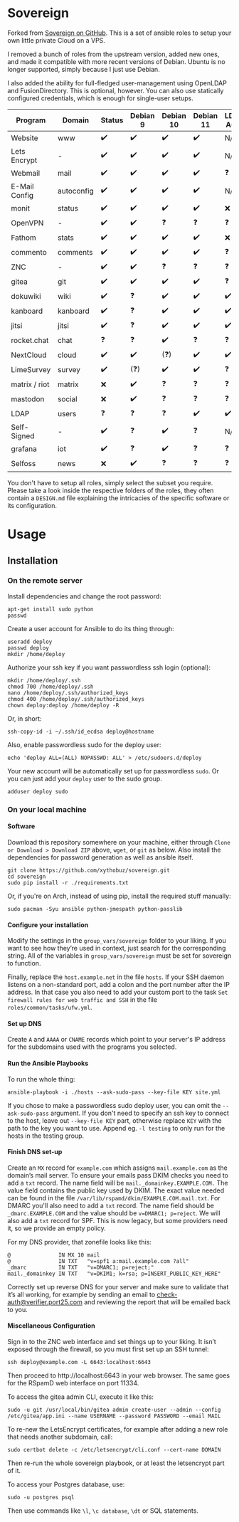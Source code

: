 # Sovereign

Forked from [Sovereign on GitHub](https://github.com/sovereign/sovereign).
This is a set of ansible roles to setup your own little private Cloud on a VPS.

I removed a bunch of roles from the upstream version, added new ones, and made it compatible with more recent versions of Debian.
Ubuntu is no longer supported, simply because I just use Debian.

I also added the ability for full-fledged user-management using OpenLDAP and FusionDirectory.
This is optional, however.
You can also use statically configured credentials, which is enough for single-user setups.

| Program       | Domain     | Status | Debian 9 | Debian 10 | Debian 11 | LDAP Auth |
| ------------- | ---------- | ------ | -------- | --------- | --------- | --------- |
| Website       | www        | ✔️      | ✔️        | ✔️         | ✔️         | N/A       |
| Lets Encrypt  | -          | ✔️      | ✔️        | ✔️         | ✔️         | N/A       |
| Webmail       | mail       | ✔️      | ✔️        | ✔️         | ✔️         | ❓        |
| E-Mail Config | autoconfig | ✔️      | ✔️        | ✔️         | ✔️         | N/A       |
| monit         | status     | ✔️      | ✔️        | ✔️         | ✔️         | ❌        |
| OpenVPN       | -          | ✔️      | ✔️        | ❓        | ❓        | ❓        |
| Fathom        | stats      | ✔️      | ✔️        | ✔️         | ✔️         | ❌        |
| commento      | comments   | ✔️      | ✔️        | ✔️         | ✔️         | ❓        |
| ZNC           | -          | ✔️      | ✔️        | ❓        | ❓        | ❓        |
| gitea         | git        | ✔️      | ✔️        | ✔️         | ✔️         | ❓        |
| dokuwiki      | wiki       | ✔️      | ❓       | ✔️         | ✔️         | ✔️         |
| kanboard      | kanboard   | ✔️      | ❓       | ✔️         | ✔️         | ✔️         |
| jitsi         | jitsi      | ✔️      | ❓       | ✔️         | ✔️         | ✔️         |
| rocket.chat   | chat       | ❓     | ❓       | ✔️         | ❓        | ❓        |
| NextCloud     | cloud      | ✔️      | ✔️        | (❓)      | ✔️         | ✔️         |
| LimeSurvey    | survey     | ✔️      | (❓)     | ✔️         | ✔️         | ❓        |
| matrix / riot | matrix     | ❌     | ✔️        | ❓        | ❓        | ❓        |
| mastodon      | social     | ❌     | ✔️        | ❓        | ❓        | ❓        |
| LDAP          | users      | ❓     | ❓       | ❓        | ✔️         | ✔️         |
| Self-Signed   | -          | ✔️      | ❓       | ✔️         | ❓        | N/A       |
| grafana       | iot        | ✔️      | ❓       | ✔️         | ❓        | ❓        |
| Selfoss       | news       | ❌     | ✔️        | ❓        | ❓        | ❓        |

You don't have to setup all roles, simply select the subset you require.
Please take a look inside the respective folders of the roles, they often contain a `DESIGN.md` file explaining the intricacies of the specific software or its configuration.

# Usage

## Installation

### On the remote server

Install dependencies and change the root password:

    apt-get install sudo python
    passwd

Create a user account for Ansible to do its thing through:

    useradd deploy
    passwd deploy
    mkdir /home/deploy

Authorize your ssh key if you want passwordless ssh login (optional):

    mkdir /home/deploy/.ssh
    chmod 700 /home/deploy/.ssh
    nano /home/deploy/.ssh/authorized_keys
    chmod 400 /home/deploy/.ssh/authorized_keys
    chown deploy:deploy /home/deploy -R

Or, in short:

    ssh-copy-id -i ~/.ssh/id_ecdsa deploy@hostname

Also, enable passwordless sudo for the deploy user:

    echo 'deploy ALL=(ALL) NOPASSWD: ALL' > /etc/sudoers.d/deploy

Your new account will be automatically set up for passwordless `sudo`.
Or you can just add your `deploy` user to the sudo group.

    adduser deploy sudo

### On your local machine

#### Software

Download this repository somewhere on your machine, either through `Clone or Download > Download ZIP` above, `wget`, or `git` as below.
Also install the dependencies for password generation as well as ansible itself.
    
    git clone https://github.com/xythobuz/sovereign.git
    cd sovereign
    sudo pip install -r ./requirements.txt

Or, if you're on Arch, instead of using pip, install the required stuff manually:

    sudo pacman -Syu ansible python-jmespath python-passlib

#### Configure your installation

Modify the settings in the `group_vars/sovereign` folder to your liking.
If you want to see how they’re used in context, just search for the corresponding string.
All of the variables in `group_vars/sovereign` must be set for sovereign to function.

Finally, replace the `host.example.net` in the file `hosts`.
If your SSH daemon listens on a non-standard port, add a colon and the port number after the IP address.
In that case you also need to add your custom port to the task `Set firewall rules for web traffic and SSH` in the file `roles/common/tasks/ufw.yml`.

#### Set up DNS

Create `A` and `AAAA` or `CNAME` records which point to your server's IP address for the subdomains used with the programs you selected.

#### Run the Ansible Playbooks

To run the whole thing:

    ansible-playbook -i ./hosts --ask-sudo-pass --key-file KEY site.yml
    
If you chose to make a passwordless sudo deploy user, you can omit the `--ask-sudo-pass` argument.
If you don't need to specify an ssh key to connect to the host, leave out `--key-file KEY` part, otherwise replace `KEY` with the path to the key you want to use.
Append eg. `-l testing` to only run for the hosts in the testing group.

#### Finish DNS set-up

Create an `MX` record for `example.com` which assigns `mail.example.com` as the domain’s mail server.
To ensure your emails pass DKIM checks you need to add a `txt` record.
The name field will be `mail._domainkey.EXAMPLE.COM.`
The value field contains the public key used by DKIM.
The exact value needed can be found in the file `/var/lib/rspamd/dkim/EXAMPLE.COM.mail.txt`.
For DMARC you'll also need to add a `txt` record.
The name field should be `_dmarc.EXAMPLE.COM` and the value should be `v=DMARC1; p=reject`.
We will also add a `txt` record for SPF. This is now legacy, but some providers need it, so we provide an empty policy.

For my DNS provider, that zonefile looks like this:

    @               IN MX 10 mail
    @               IN TXT   "v=spf1 a:mail.example.com ?all"
    _dmarc          IN TXT   "v=DMARC1; p=reject;"
    mail._domainkey IN TXT   "v=DKIM1; k=rsa; p=INSERT_PUBLIC_KEY_HERE"

Correctly set up reverse DNS for your server and make sure to validate that it’s all working,
for example by sending an email to <a href="mailto:check-auth@verifier.port25.com">check-auth@verifier.port25.com</a>
and reviewing the report that will be emailed back to you.

#### Miscellaneous Configuration

Sign in to the ZNC web interface and set things up to your liking.
It isn’t exposed through the firewall, so you must first set up an SSH tunnel:

    ssh deploy@example.com -L 6643:localhost:6643

Then proceed to http://localhost:6643 in your web browser.
The same goes for the RSpamD web interface on port 11334.

To access the gitea admin CLI, execute it like this:

    sudo -u git /usr/local/bin/gitea admin create-user --admin --config /etc/gitea/app.ini --name USERNAME --password PASSWORD --email MAIL

To re-new the LetsEncrypt certificates, for example after adding a new role that needs another subdomain, call:

    sudo certbot delete -c /etc/letsencrypt/cli.conf --cert-name DOMAIN

Then re-run the whole sovereign playbook, or at least the letsencrypt part of it.

To access your Postgres database, use:

    sudo -u postgres psql

Then use commands like `\l`, `\c database`, `\dt` or SQL statements.
